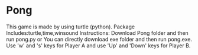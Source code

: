 # Pong
This game is made by using turtle (python).
Package Includes:turtle,time,winsound
Instructions:
Download Pong folder and then run pong.py or You can directly download exe folder and then run pong.exe.
Use 'w' and 's' keys for Player A and use 'Up' and 'Down' keys for Player B.
